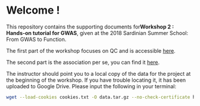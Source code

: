 # Welcome !

This repository contains the supporting documents for**Workshop 2  : Hands-on tutorial for GWAS**, given at the 2018 Sardinian Summer School: From GWAS to Function.

The first part of the workshop focuses on QC and is accessible [here](http://nbviewer.jupyter.org/github/agilly/SardiniaWorkshop/blob/master/Sardinia2018-QC.ipynb).

The second part is the association per se, you can find it [here](http://nbviewer.jupyter.org/github/agilly/SardiniaWorkshop/blob/master/Sardinia2018-association.ipynb).

The instructor should point you to a local copy of the data for the project at the beginning of the workshop. If you have trouble locating it, it has been uploaded to Google Drive. Please input the following in your terminal:

```bash
wget --load-cookies cookies.txt -O data.tar.gz --no-check-certificate https://drive.google.com$(wget --save-cookies cookies.txt --keep-session-cookies -q -O- --no-check-certificate 'https://drive.google.com/uc?export=download&id=1jQnwuBnILqBWpzVmzQs6O59FRY-kfpKv' | fgrep 'uc-download-link'|sed 's/.*uc-download-link//;s/.>.*//;s/.*href..//;s/\&amp\;/\&/g') && rm cookies.txt && tar -xvzf data.tar.gz && rm data.tar.gz
```

